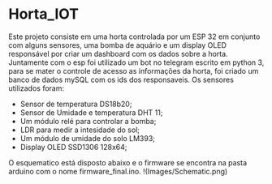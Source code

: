 # Horta_IOT
Este projeto consiste em uma horta controlada por um ESP 32 em conjunto com alguns sensores, uma bomba de aquário e um display OLED responsável por criar um dashboard com os dados sobre a horta. Juntamente com o esp foi utilizado um bot no telegram escrito em python 3, para se mater o controle de acesso as informações da horta, foi criado um banco de dados mySQL com os ids dos responsaveis. Os sensores utilizados foram:
* Sensor de temperatura DS18b20;
* Sensor de Umidade e temperatura DHT 11;
* Um módulo relé para controlar a bomba;
* LDR para medir a intesidade do sol;
* Um módulo de umidade do solo LM393;
* Display OLED SSD1306 128x64;

O esquematico está disposto abaixo e o firmware se encontra na pasta arduino com o nome firmware_final.ino.
!(Images/Schematic.png)